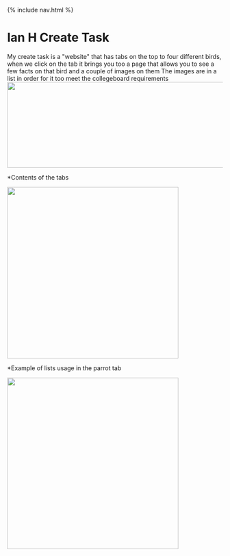 {% include nav.html %}

# Ian H Create Task
My create task is a "website" that has tabs on the top to four different birds, when we click on the tab it brings you too a page that allows you to see a few facts on that bird and a couple of images on them
The images are in a list in order for it too meet the collegeboard requirements
<img src="https://user-images.githubusercontent.com/89225478/165634834-89285b71-f3c8-4f2b-ab51-cabd161df2fe.png" width="550" height="200">

*Contents of the tabs

<img src="https://user-images.githubusercontent.com/89225478/165637250-d124474b-79a6-45f4-b78b-bc19f0f0f7c5.png" width="400" height="400">

*Example of lists usage in the parrot tab

<img src="https://user-images.githubusercontent.com/89225478/165637545-02a101a5-9cb7-40dd-a54a-25d498e83fa9.png" width="400" height="400">
